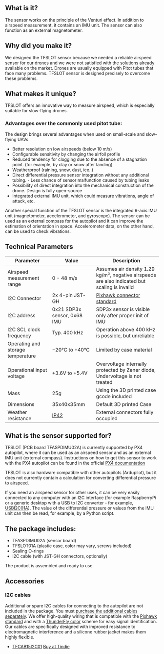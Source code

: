 ## What is it?

The sensor works on the principle of the Venturi effect. In addition to airspeed measurement, it contains an IMU unit. The sensor can also function as an external magnetometer.

## Why did you make it?

We designed the TFSLOT sensor because we needed a reliable airspeed sensor for our drones and we were not satisfied with the solutions already available on the market. Drones are usually equipped with Pitot tubes that face many problems. TFSLOT sensor is designed precisely to overcome these problems.

## What makes it unique?

TFSLOT offers an innovative way to measure airspeed, which is especially suitable for slow-flying drones.

### Advantages over the commonly used pitot tube:
The design brings several advantages when used on small-scale and slow-flying UAVs

- Better resolution on low airspeeds (below 10 m/s)
- Configurable sensitivity by changing the airfoil profile
- Reduced tendency for clogging due to the absence of a stagnation point. (for example, by clay or snow after landing)
- Weatherproof (raining, snow, dust, ice..)
- Direct differential pressure sensor integration without any additional tubing. - Less chance of sensor malfunction caused by tubing leaks
- Possibility of direct integration into the mechanical construction of the drone. Design is fully open-source
- Integrated external IMU unit, which could measure vibrations, angle of attack, etc. 

Another special function of the TFSLOT sensor is the integrated 9-axis IMU unit (magnetometer, accelerometer, and gyroscope). The sensor can be used as an external compass for the autopilot and it can improve the estimation of orientation in space. Accelerometer data, on the other hand, can be used to check vibrations. 

## Technical Parameters

| Parameter | Value | Description |
|-----------|-------|-------------|
| Airspeed measurement range | 0 - 48 m/s | Assumes air density 1.29 kg/m³, negative airspeeds are also indicated but scaling is invalid |
| I2C Connector | 2x 4-pin JST-GH | [Pixhawk connector standard](https://github.com/pixhawk/Pixhawk-Standards/blob/master/DS-009%20Pixhawk%20Connector%20Standard.pdf) |
| I2C address | 0x21 SDP3x sensor, 0x68 IMU | SDP3x sensor is visible only after proper init of IMU |
| I2C SCL clock frequency | Typ. 400 kHz | Operation above 400 kHz is possible, but unreliable|
| Operating and storage temperature | −20°C to +40°C | Limited by case material |
| Operational input voltage | +3.6V to +5.4V | Overvoltage internally protected by Zener diode, Undervoltage is not treated |
| Mass | 25g | Using the 3D printed case gcode included |
| Dimensions | 35x40x35mm | Default 3D printed Case |
| Weather resistance | [IP42](https://en.wikipedia.org/wiki/IP_Code) | External connectors fully occupied |

## What is the sensor supported for? 

TFSLOT (PCB board TFASPDIMU02A) is currently supported by PX4 autopilot, where it can be used as an airspeed sensor and as an external IMU unit (external compass). Instructions on how to get this sensor to work with the PX4 autopilot can be found in the official [PX4 documentation](http://docs.px4.io/master/en/sensor/airspeed.html#airspeed-sensors)

TFSLOT is also hardware compatible with other autopilots (Ardupilot), but it does not currently contain a calculation for converting differential pressure to airspeed. 

If you need an airspeed sensor for other uses, it can be very easily connected to any computer with an I2C interface (for example RaspberryPi or a generic desktop with a USB to I2C converter - for example, [USBI2C01A](https://github.com/mlab-modules/USBI2C01)). The value of the differential pressure or values from the IMU unit can then be read, for example, by a Python script.

## The package includes:
- TFASPDIMU02A (sensor board)
- TFSLOT01A (plastic case, color may vary, screws included)
- Sealing O-rings
- I2C cable (with JST-GH connectors, optionally)

The product is assembled and ready to use.


## Accessories

### I2C cables
Additional or spare I2C cables for connecting to the autopilot are not included in the package. You must [purchase the additional cables separately]([https://www.tindie.com/stores/thunderfly/](https://www.tindie.com/products/thunderfly/tfcabxxi2c01-i2c-cable-for-pixhawk-drones/)). We offer high-quality wiring that is compatible with the [Pixhawk standard](https://raw.githubusercontent.com/pixhawk/Pixhawk-Standards/master/DS-009%20Pixhawk%20Connector%20Standard.pdf) and with a [ThunderFly color](https://docs.px4.io/main/en/assembly/cable_wiring.html#i2c-cables) scheme for easy signal identification. Our cables are specifically designed with improved resistance to electromagnetic interference and a silicone rubber jacket makes them highly flexible.

  * [TFCAB15I2C01](https://github.com/ThunderFly-aerospace/TFCAB01) [Buy at Tindie](https://www.tindie.com/products/thunderfly/tfcab15i2c01-15-cm-i2c-cable-for-pixhawk-drones/)
